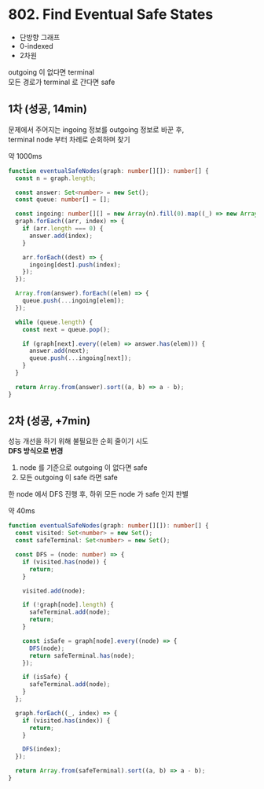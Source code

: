 # 802. Find Eventual Safe States

- 단방향 그래프
- 0-indexed
- 2차원

outgoing 이 없다면 terminal  
모든 경로가 terminal 로 간다면 safe

## 1차 (성공, 14min)

문제에서 주어지는 ingoing 정보를 outgoing 정보로 바꾼 후,   
terminal node 부터 차례로 순회하며 찾기

약 1000ms

```ts
function eventualSafeNodes(graph: number[][]): number[] {
  const n = graph.length;

  const answer: Set<number> = new Set();
  const queue: number[] = [];

  const ingoing: number[][] = new Array(n).fill(0).map((_) => new Array());
  graph.forEach((arr, index) => {
    if (arr.length === 0) {
      answer.add(index);
    }

    arr.forEach((dest) => {
      ingoing[dest].push(index);
    });
  });

  Array.from(answer).forEach((elem) => {
    queue.push(...ingoing[elem]);
  });

  while (queue.length) {
    const next = queue.pop();

    if (graph[next].every((elem) => answer.has(elem))) {
      answer.add(next);
      queue.push(...ingoing[next]);
    }
  }

  return Array.from(answer).sort((a, b) => a - b);
}
```

## 2차 (성공, +7min)

성능 개선을 하기 위해 불필요한 순회 줄이기 시도  
**DFS 방식으로 변경**

1. node 를 기준으로 outgoing 이 없다면 safe  
2. 모든 outgoing 이 safe 라면 safe

한 node 에서 DFS 진행 후, 하위 모든 node 가 safe 인지 판별

약 40ms

```ts
function eventualSafeNodes(graph: number[][]): number[] {
  const visited: Set<number> = new Set();
  const safeTerminal: Set<number> = new Set();

  const DFS = (node: number) => {
    if (visited.has(node)) {
      return;
    }

    visited.add(node);

    if (!graph[node].length) {
      safeTerminal.add(node);
      return;
    }

    const isSafe = graph[node].every((node) => {
      DFS(node);
      return safeTerminal.has(node);
    });

    if (isSafe) {
      safeTerminal.add(node);
    }
  };

  graph.forEach((_, index) => {
    if (visited.has(index)) {
      return;
    }

    DFS(index);
  });

  return Array.from(safeTerminal).sort((a, b) => a - b);
}
```